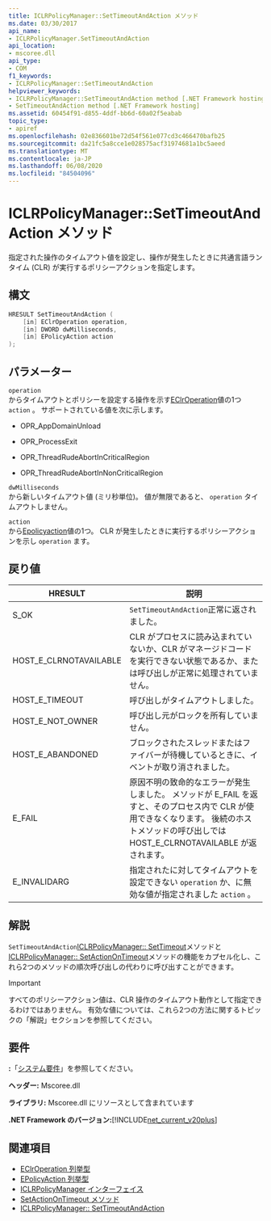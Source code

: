 ```yaml
---
title: ICLRPolicyManager::SetTimeoutAndAction メソッド
ms.date: 03/30/2017
api_name:
- ICLRPolicyManager.SetTimeoutAndAction
api_location:
- mscoree.dll
api_type:
- COM
f1_keywords:
- ICLRPolicyManager::SetTimeoutAndAction
helpviewer_keywords:
- ICLRPolicyManager::SetTimeoutAndAction method [.NET Framework hosting]
- SetTimeoutAndAction method [.NET Framework hosting]
ms.assetid: 60454f91-d855-4ddf-bb6d-60a02f5eabab
topic_type:
- apiref
ms.openlocfilehash: 02e836601be72d54f561e077cd3c466470bafb25
ms.sourcegitcommit: da21fc5a8cce1e028575acf31974681a1bc5aeed
ms.translationtype: MT
ms.contentlocale: ja-JP
ms.lasthandoff: 06/08/2020
ms.locfileid: "84504096"
---
```

# <a name="iclrpolicymanagersettimeoutandaction-method"></a>ICLRPolicyManager::SetTimeoutAndAction メソッド
指定された操作のタイムアウト値を設定し、操作が発生したときに共通言語ランタイム (CLR) が実行するポリシーアクションを指定します。  
  
## <a name="syntax"></a>構文  
  
```cpp  
HRESULT SetTimeoutAndAction (  
    [in] EClrOperation operation,  
    [in] DWORD dwMilliseconds,  
    [in] EPolicyAction action  
);  
```  
  
## <a name="parameters"></a>パラメーター  
 `operation`  
 からタイムアウトとポリシーを設定する操作を示す[EClrOperation](eclroperation-enumeration.md)値の1つ `action` 。 サポートされている値を次に示します。  
  
- OPR_AppDomainUnload  
  
- OPR_ProcessExit  
  
- OPR_ThreadRudeAbortInCriticalRegion  
  
- OPR_ThreadRudeAbortInNonCriticalRegion  
  
 `dwMilliseconds`  
 から新しいタイムアウト値 (ミリ秒単位)。 値が無限であると、 `operation` タイムアウトしません。  
  
 `action`  
 から[Epolicyaction](epolicyaction-enumeration.md)値の1つ。 CLR が発生したときに実行するポリシーアクションを示し `operation` ます。  
  
## <a name="return-value"></a>戻り値  
  
|HRESULT|説明|  
|-------------|-----------------|  
|S_OK|`SetTimeoutAndAction`正常に返されました。|  
|HOST_E_CLRNOTAVAILABLE|CLR がプロセスに読み込まれていないか、CLR がマネージドコードを実行できない状態であるか、または呼び出しが正常に処理されていません。|  
|HOST_E_TIMEOUT|呼び出しがタイムアウトしました。|  
|HOST_E_NOT_OWNER|呼び出し元がロックを所有していません。|  
|HOST_E_ABANDONED|ブロックされたスレッドまたはファイバーが待機しているときに、イベントが取り消されました。|  
|E_FAIL|原因不明の致命的なエラーが発生しました。 メソッドが E_FAIL を返すと、そのプロセス内で CLR が使用できなくなります。 後続のホストメソッドの呼び出しでは HOST_E_CLRNOTAVAILABLE が返されます。|  
|E_INVALIDARG|指定されたに対してタイムアウトを設定できない `operation` か、に無効な値が指定されました `action` 。|  
  
## <a name="remarks"></a>解説  
 `SetTimeoutAndAction`[ICLRPolicyManager:: SetTimeout](iclrpolicymanager-settimeout-method.md)メソッドと[ICLRPolicyManager:: SetActionOnTimeout](iclrpolicymanager-setactionontimeout-method.md)メソッドの機能をカプセル化し、これら2つのメソッドの順次呼び出しの代わりに呼び出すことができます。  
  
> [!IMPORTANT]
> すべてのポリシーアクション値は、CLR 操作のタイムアウト動作として指定できるわけではありません。 有効な値については、これら2つの方法に関するトピックの「解説」セクションを参照してください。  
  
## <a name="requirements"></a>要件  
 **:**「[システム要件](../../get-started/system-requirements.md)」を参照してください。  
  
 **ヘッダー:** Mscoree.dll  
  
 **ライブラリ:** Mscoree.dll にリソースとして含まれています  
  
 **.NET Framework のバージョン:**[!INCLUDE[net_current_v20plus](../../../../includes/net-current-v20plus-md.md)]  
  
## <a name="see-also"></a>関連項目

- [EClrOperation 列挙型](eclroperation-enumeration.md)
- [EPolicyAction 列挙型](epolicyaction-enumeration.md)
- [ICLRPolicyManager インターフェイス](iclrpolicymanager-interface.md)
- [SetActionOnTimeout メソッド](iclrpolicymanager-setactionontimeout-method.md)
- [ICLRPolicyManager:: SetTimeoutAndAction](iclrpolicymanager-settimeoutandaction-method.md)
